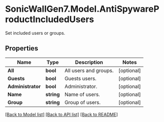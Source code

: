 # SonicWallGen7.Model.AntiSpywareProductIncludedUsers
Set included users or groups.

## Properties

Name | Type | Description | Notes
------------ | ------------- | ------------- | -------------
**All** | **bool** | All users and groups. | [optional] 
**Guests** | **bool** | Guests users. | [optional] 
**Administrator** | **bool** | Administrator. | [optional] 
**Name** | **string** | Name of users. | [optional] 
**Group** | **string** | Group of users. | [optional] 

[[Back to Model list]](../README.md#documentation-for-models) [[Back to API list]](../README.md#documentation-for-api-endpoints) [[Back to README]](../README.md)

